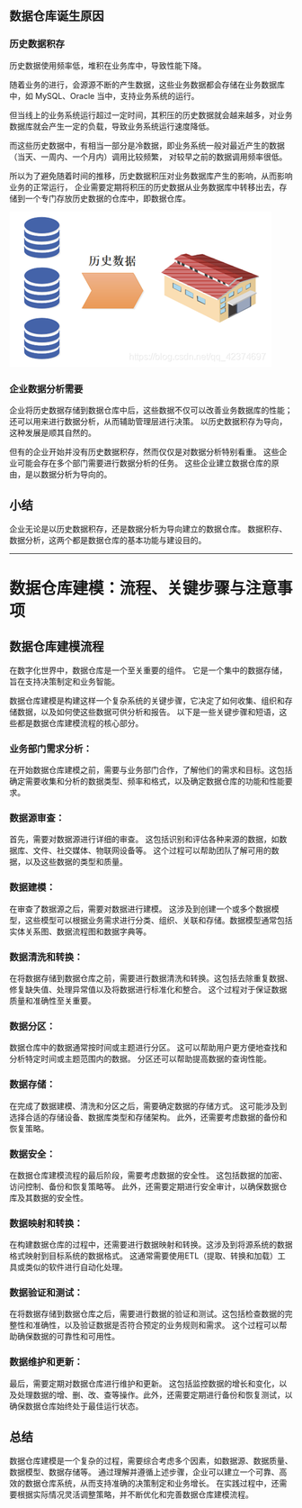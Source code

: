 ## 数据仓库诞生原因

### 历史数据积存
历史数据使用频率低，堆积在业务库中，导致性能下降。

随着业务的进行，会源源不断的产生数据，这些业务数据都会存储在业务数据库中，如 MySQL、Oracle 当中，支持业务系统的运行。

但当线上的业务系统运行超过一定时间，其积压的历史数据就会越来越多，对业务数据库就会产生一定的负载，导致业务系统运行速度降低。

而这些历史数据中，有相当一部分是冷数据，即业务系统一般对最近产生的数据（当天、一周内、一个月内）调用比较频繁，
对较早之前的数据调用频率很低。

所以为了避免随着时间的推移，历史数据积压对业务数据库产生的影响，从而影响业务的正常运行，
企业需要定期将积压的历史数据从业务数据库中转移出去，存储到一个专门存放历史数据的仓库中，即数据仓库。

![dataWarehouseReason01.png](img/00/dataWarehouseReason01.png)

### 企业数据分析需要

企业将历史数据存储到数据仓库中后，这些数据不仅可以改善业务数据库的性能；
还可以用来进行数据分析，从而辅助管理层进行决策。
以历史数据积存为导向，这种发展是顺其自然的。

但有的企业开始并没有历史数据积存，然而仅仅是对数据分析特别看重。
这些企业可能会存在多个部门需要进行数据分析的任务。
这些企业建立数据仓库的原由，是以数据分析为导向的。

## 小结

企业无论是以历史数据积存，还是数据分析为导向建立的数据仓库。
数据积存、数据分析，这两个都是数据仓库的基本功能与建设目的。

---

# 数据仓库建模：流程、关键步骤与注意事项

## 数据仓库建模流程

在数字化世界中，数据仓库是一个至关重要的组件。
它是一个集中的数据存储，旨在支持决策制定和业务智能。

数据仓库建模是构建这样一个复杂系统的关键步骤，它决定了如何收集、组织和存储数据，以及如何使这些数据可供分析和报告。
以下是一些关键步骤和短语，这些都是数据仓库建模流程的核心部分。

### 业务部门需求分析：
在开始数据仓库建模之前，需要与业务部门合作，了解他们的需求和目标。这包括确定需要收集和分析的数据类型、频率和格式，以及确定数据仓库的功能和性能要求。

### 数据源审查：
首先，需要对数据源进行详细的审查。
这包括识别和评估各种来源的数据，如数据库、文件、社交媒体、物联网设备等。
这个过程可以帮助团队了解可用的数据，以及这些数据的类型和质量。

### 数据建模：
在审查了数据源之后，需要对数据进行建模。
这涉及到创建一个或多个数据模型，这些模型可以根据业务需求进行分类、组织、关联和存储。数据模型通常包括实体关系图、数据流程图和数据字典等。

### 数据清洗和转换：
在将数据存储到数据仓库之前，需要进行数据清洗和转换。这包括去除重复数据、修复缺失值、处理异常值以及将数据进行标准化和整合。
这个过程对于保证数据质量和准确性至关重要。

### 数据分区：
数据仓库中的数据通常按时间或主题进行分区。
这可以帮助用户更方便地查找和分析特定时间或主题范围内的数据。
分区还可以帮助提高数据的查询性能。

### 数据存储：
在完成了数据建模、清洗和分区之后，需要确定数据的存储方式。
这可能涉及到选择合适的存储设备、数据库类型和存储架构。
此外，还需要考虑数据的备份和恢复策略。

### 数据安全：
在数据仓库建模流程的最后阶段，需要考虑数据的安全性。
这包括数据的加密、访问控制、备份和恢复策略等。
此外，还需要定期进行安全审计，以确保数据仓库及其数据的安全性。

### 数据映射和转换：
在构建数据仓库的过程中，还需要进行数据映射和转换。这涉及到将源系统的数据格式映射到目标系统的数据格式。
这通常需要使用ETL（提取、转换和加载）工具或类似的软件进行自动化处理。

### 数据验证和测试：
在将数据存储到数据仓库之后，需要进行数据的验证和测试。这包括检查数据的完整性和准确性，以及验证数据是否符合预定的业务规则和需求。
这个过程可以帮助确保数据的可靠性和可用性。

### 数据维护和更新：
最后，需要定期对数据仓库进行维护和更新。
这包括监控数据的增长和变化，以及处理数据的增、删、改、查等操作。此外，还需要定期进行备份和恢复测试，以确保数据仓库始终处于最佳运行状态。

## 总结

数据仓库建模是一个复杂的过程，需要综合考虑多个因素，如数据源、数据质量、数据模型、数据存储等。
通过理解并遵循上述步骤，企业可以建立一个可靠、高效的数据仓库系统，从而支持准确的决策制定和业务增长。
在实践过程中，还需要根据实际情况灵活调整策略，并不断优化和完善数据仓库建模流程。
